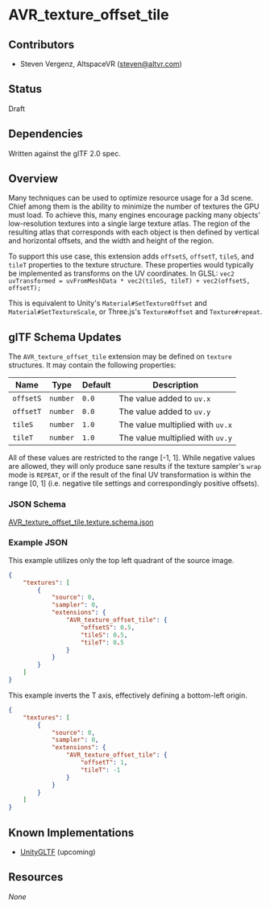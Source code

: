# AVR_texture_offset_tile

## Contributors

* Steven Vergenz, AltspaceVR ([steven@altvr.com](mailto:steven@altvr.com))

## Status

Draft

## Dependencies

Written against the glTF 2.0 spec.

## Overview

Many techniques can be used to optimize resource usage for a 3d scene. Chief among them is the ability to minimize the number of textures the GPU must load. To achieve this, many engines encourage packing many objects' low-resolution textures into a single large texture atlas. The region of the resulting atlas that corresponds with each object is then defined by vertical and horizontal offsets, and the width and height of the region.

To support this use case, this extension adds `offsetS`, `offsetT`, `tileS`, and `tileT` properties to the texture structure. These properties would typically be implemented as transforms on the UV coordinates. In GLSL: `vec2 uvTransformed = uvFromMeshData * vec2(tileS, tileT) + vec2(offsetS, offsetT);`

This is equivalent to Unity's `Material#SetTextureOffset` and `Material#SetTextureScale`, or Three.js's `Texture#offset` and `Texture#repeat`.

## glTF Schema Updates

The `AVR_texture_offset_tile` extension may be defined on `texture` structures. It may contain the following properties:

| Name      | Type     | Default | Description
|-----------|----------|---------|---------------------------------
| `offsetS` | `number` | `0.0`   | The value added to `uv.x`
| `offsetT` | `number` | `0.0`   | The value added to `uv.y`
| `tileS`   | `number` | `1.0`   | The value multiplied with `uv.x`
| `tileT`   | `number` | `1.0`   | The value multiplied with `uv.y`

All of these values are restricted to the range [-1, 1]. While negative values are allowed, they will only produce sane results if the texture sampler's `wrap` mode is `REPEAT`, or if the result of the final UV transformation is within the range [0, 1] (i.e. negative tile settings and correspondingly positive offsets).

### JSON Schema

[AVR_texture_offset_tile.texture.schema.json](schema/AVR_texture_offset_tile.texture.schema.json)

### Example JSON

This example utilizes only the top left quadrant of the source image.

```json
{
	"textures": [
		{
			"source": 0,
			"sampler": 0,
			"extensions": {
				"AVR_texture_offset_tile": {
					"offsetS": 0.5,
					"tileS": 0.5,
					"tileT": 0.5
				}
			}
		}
	]
}
```

This example inverts the T axis, effectively defining a bottom-left origin.

```json
{
	"textures": [
		{
			"source": 0,
			"sampler": 0,
			"extensions": {
				"AVR_texture_offset_tile": {
					"offsetT": 1,
					"tileT": -1
				}
			}
		}
	]
}
```

## Known Implementations

* [UnityGLTF](https://github.com/AltspaceVR/UnityGLTF) (upcoming)

## Resources

*None*
